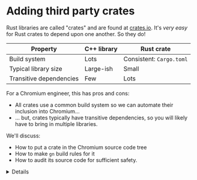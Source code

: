 # Adding third party crates

Rust libraries are called "crates" and are found at [crates.io][0]. It's *very
easy* for Rust crates to depend upon one another. So they do!

| Property | C++ library | Rust crate |
| --- | --- | --- |
| Build system | Lots | Consistent: `Cargo.toml` |
| Typical library size | Large-ish | Small |
| Transitive dependencies | Few | Lots |

For a Chromium engineer, this has pros and cons:

* All crates use a common build system so we can automate their inclusion into
  Chromium...
* ... but, crates typically have transitive dependencies, so you will
  likely have to bring in multiple libraries.

We'll discuss:

* How to put a crate in the Chromium source code tree
* How to make `gn` build rules for it
* How to audit its source code for sufficient safety.

[0]: https://crates.io

<details>
All of the things in the table on this slide are generalizations, and
counter-examples can be found. But in general it's important for students
to understand that most Rust code depends on other Rust libraries, because
it's easy to do so, and that this has both benefits and costs.
</details>
